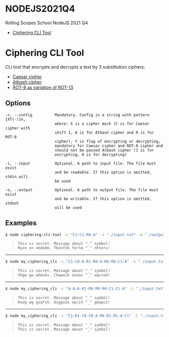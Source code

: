 # NODEJS2021Q4

Rolling Scopes School NodeJS 2021 Q4

- [Ciphering CLI Tool](#ciphering-cli-tool)

# Ciphering CLI Tool

CLI tool that encrypts and decrypts a text by 3 substitution ciphers:

- [Caesar cipher](https://en.wikipedia.org/wiki/Caesar_cipher)
- [Atbash cipher](https://en.wikipedia.org/wiki/Atbash)
- [ROT-8 as variation of ROT-13](https://en.wikipedia.org/wiki/ROT13)

## Options

    -c, --config          Mandatory. Config is a string with pattern {XY(-)}n,
                          where: X is a cipher mark (C is for Caesar cipher with
                          shift 1, A is for Atbash cipher and R is for ROT-8
                          cipher), Y is flag of encrypting or decrypting,
                          mandatory for Caesar cipher and ROT-8 cipher and
                          should not be passed Atbash cipher (1 is for
                          encrypting, 0 is for decrypting)

    -i, --input           Optional. A path to input file. The file must exist
                          and be readable. If this option is omitted, stdin will
                          be used

    -o, --output          Optional. A path to output file. The file must exist
                          and be writable. If this option is omitted, stdout
                          will be used

## Examples

```bash
$ node ciphering-cli-tool -c "C1-C1-R0-A" -i "./input.txt" -o "./output.txt"
```

> `This is secret. Message about "_" symbol!`\
> `Myxn xn nbdobm. Tbnnfzb ferlm "_" nhteru!`

---

```bash
$ node my_ciphering_cli -c "C1-C0-A-R1-R0-A-R0-R0-C1-A" -i "./input.txt" -o "./output.txt"
```

> `This is secret. Message about "_" symbol!`\
> `Vhgw gw wkmxkv. Ckwwoik onauv "_" wqcnad!`

---

```bash
$ node my_ciphering_cli -c "A-A-A-R1-R0-R0-R0-C1-C1-A" -i "./input.txt" -o "./output.txt"
```

> `This is secret. Message about "_" symbol!`\
> `Hvwg wg gsqfsh. Asggous opcih "_" gmapcz!`

---

```bash
$ node my_ciphering_cli -c "C1-R1-C0-C0-A-R0-R1-R1-A-C1" -i "./input.txt" -o "./output.txt"
```

> `This is secret. Message about "_" symbol!`\
> `This is secret. Message about "_" symbol!`
